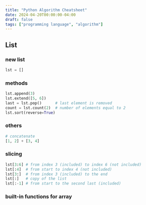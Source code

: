 ```yaml
---
title: "Python Algorithm Cheatsheet"
date: 2024-04-20T00:00:00-04:00
draft: false
tags: ["programming language", "algorithm"]
---
```


## List

### new list
``` python
lst = []
```

### methods
``` python
lst.append(3)
lst.extend([5, 6])
last = lst.pop()      # last element is removed
count = lst.count(2)  # number of elements equal to 2
lst.sort(reverse=True)
```

### others
``` python
# concatenate
[1, 2] + [3, 4]
```

### slicing
``` python
lst[3:6] # from index 3 (included) to index 6 (not included)
lst[:4]  # from start to index 4 (not included)
lst[3:]  # from index 3 (included) to the end
lst[:]   # copy of the list
lst[:-1] # from start to the second last (included)
```

### built-in functions for array
